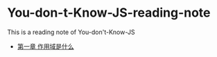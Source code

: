 # You-don-t-Know-JS-reading-note
This is a reading note of You-don't-Know-JS 

* [第一章 作用域是什么](https://github.com/allenGKC/You-don-t-Know-JS-reading-note/issues)
